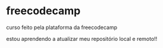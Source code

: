 # freecodecamp
 curso feito pela plataforma da freecodecamp

estou aprendendo a atualizar meu repositório local e remoto!!
